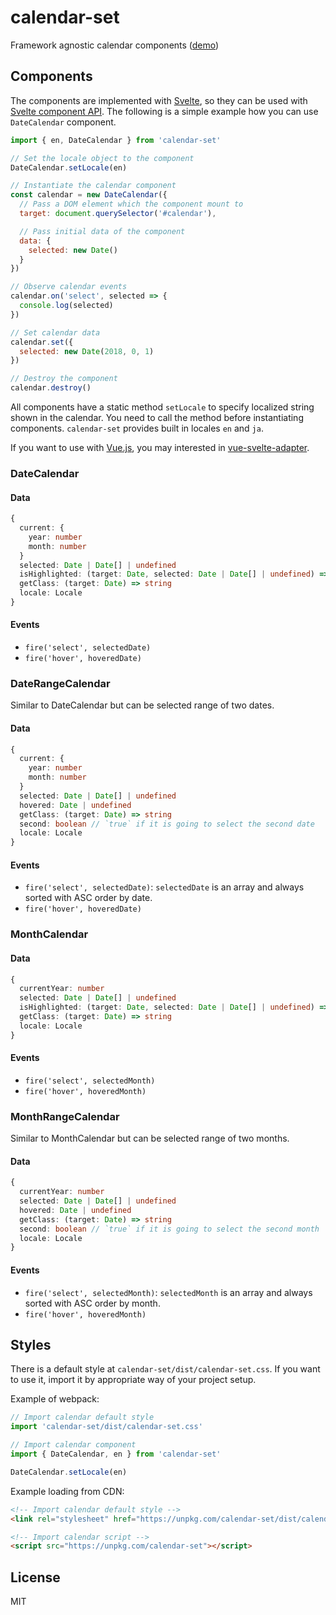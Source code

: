 # calendar-set

Framework agnostic calendar components ([demo](https://ktsn.github.io/calendar-set/))

## Components

The components are implemented with [Svelte](https://svelte.technology/), so they can be used with [Svelte component API](https://svelte.technology/guide#component-api). The following is a simple example how you can use `DateCalendar` component.

```js
import { en, DateCalendar } from 'calendar-set'

// Set the locale object to the component
DateCalendar.setLocale(en)

// Instantiate the calendar component
const calendar = new DateCalendar({
  // Pass a DOM element which the component mount to
  target: document.querySelector('#calendar'),

  // Pass initial data of the component
  data: {
    selected: new Date()
  }
})

// Observe calendar events
calendar.on('select', selected => {
  console.log(selected)
})

// Set calendar data
calendar.set({
  selected: new Date(2018, 0, 1)
})

// Destroy the component
calendar.destroy()
```

All components have a static method `setLocale` to specify localized string shown in the calendar. You need to call the method before instantiating components. `calendar-set` provides built in locales `en` and `ja`.

If you want to use with [Vue.js](https://vuejs.org/), you may interested in [vue-svelte-adapter](https://github.com/ktsn/vue-svelte-adapter).

### DateCalendar

#### Data

```ts
{
  current: {
    year: number
    month: number
  }
  selected: Date | Date[] | undefined
  isHighlighted: (target: Date, selected: Date | Date[] | undefined) => boolean
  getClass: (target: Date) => string
  locale: Locale
}
```

#### Events

* `fire('select', selectedDate)`
* `fire('hover', hoveredDate)`

### DateRangeCalendar

Similar to DateCalendar but can be selected range of two dates.

#### Data

```ts
{
  current: {
    year: number
    month: number
  }
  selected: Date | Date[] | undefined
  hovered: Date | undefined
  getClass: (target: Date) => string
  second: boolean // `true` if it is going to select the second date
  locale: Locale
}
```

#### Events

* `fire('select', selectedDate)`: `selectedDate` is an array and always sorted with ASC order by date.
* `fire('hover', hoveredDate)`

### MonthCalendar

#### Data

```ts
{
  currentYear: number
  selected: Date | Date[] | undefined
  isHighlighted: (target: Date, selected: Date | Date[] | undefined) => boolean
  getClass: (target: Date) => string
  locale: Locale
}
```

#### Events

* `fire('select', selectedMonth)`
* `fire('hover', hoveredMonth)`

### MonthRangeCalendar

Similar to MonthCalendar but can be selected range of two months.

#### Data

```ts
{
  currentYear: number
  selected: Date | Date[] | undefined
  hovered: Date | undefined
  getClass: (target: Date) => string
  second: boolean // `true` if it is going to select the second month
  locale: Locale
}
```

#### Events

* `fire('select', selectedMonth)`: `selectedMonth` is an array and always sorted with ASC order by month.
* `fire('hover', hoveredMonth)`

## Styles

There is a default style at `calendar-set/dist/calendar-set.css`. If you want to use it, import it by appropriate way of your project setup.

Example of webpack:

```js
// Import calendar default style
import 'calendar-set/dist/calendar-set.css'

// Import calendar component
import { DateCalendar, en } from 'calendar-set'

DateCalendar.setLocale(en)
```

Example loading from CDN:

```html
<!-- Import calendar default style -->
<link rel="stylesheet" href="https://unpkg.com/calendar-set/dist/calendar-set.css">

<!-- Import calendar script -->
<script src="https://unpkg.com/calendar-set"></script>
```

## License

MIT
